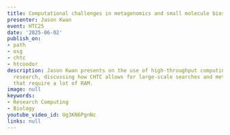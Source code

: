 ```yaml
---
title: Computational challenges in metagenomics and small molecule biosynthesis
presenter: Jason Kwan
event: HTC25
date: '2025-06-02'
publish_on:
- path
- osg
- chtc
- htcondor
description: Jason Kwan presents on the use of high-throughput computing in metagenomics
  research, discussing how CHTC allows for large-scale searches and metagenomic assemblies
  that require a lot of RAM.
image: null
keywords:
- Research Computing
- Biology
youtube_video_id: Ug3KN6PgnNc
links: null
---
```

